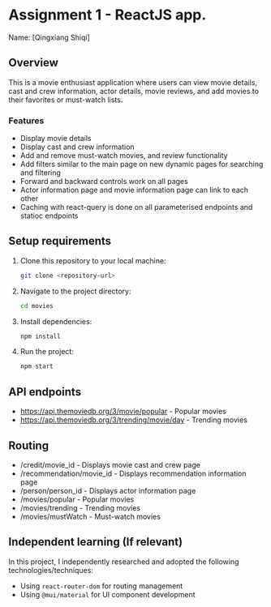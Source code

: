 # Assignment 1 - ReactJS app.

Name: [Qingxiang Shiqi]

## Overview

This is a movie enthusiast application where users can view movie details, cast and crew information, actor details, movie reviews, and add movies to their favorites or must-watch lists.

### Features

+ Display movie details
+ Display cast and crew information
+ Add and remove must-watch movies, and review functionality
+ Add filters similar to the main page on new dynamic pages for searching and filtering
+ Forward and backward controls work on all pages
+ Actor information page and movie information page can link to each other
+ Caching with react-query is done on all parameterised endpoints and statioc endpoints

## Setup requirements

1. Clone this repository to your local machine:
    ```sh
    git clone <repository-url>
    ```

2. Navigate to the project directory:
    ```sh
    cd movies
    ```

3. Install dependencies:
    ```sh
    npm install
    ```

4. Run the project:
    ```sh
    npm start
    ```

## API endpoints

+ https://api.themoviedb.org/3/movie/popular - Popular movies
+ https://api.themoviedb.org/3/trending/movie/day - Trending movies

## Routing

+ /credit/movie_id - Displays movie cast and crew page
+ /recommendation/movie_id - Displays recommendation information page
+ /person/person_id - Displays actor information page
+ /movies/popular - Popular movies
+ /movies/trending - Trending movies
+ /movies/mustWatch - Must-watch movies

## Independent learning (If relevant)

In this project, I independently researched and adopted the following technologies/techniques:

+ Using `react-router-dom` for routing management
+ Using `@mui/material` for UI component development
